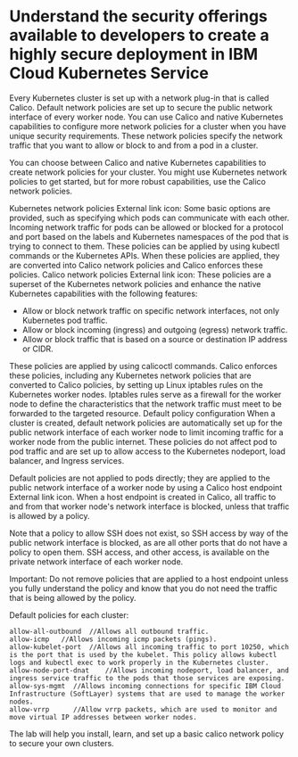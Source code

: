 
# Understand the security offerings available to developers to create a highly secure deployment in IBM Cloud Kubernetes Service

Every Kubernetes cluster is set up with a network plug-in that is called Calico. Default network policies are set up to secure the public network interface of every worker node. You can use Calico and native Kubernetes capabilities to configure more network policies for a cluster when you have unique security requirements. These network policies specify the network traffic that you want to allow or block to and from a pod in a cluster.

You can choose between Calico and native Kubernetes capabilities to create network policies for your cluster. You might use Kubernetes network policies to get started, but for more robust capabilities, use the Calico network policies.

Kubernetes network policies External link icon: Some basic options are provided, such as specifying which pods can communicate with each other. Incoming network traffic for pods can be allowed or blocked for a protocol and port based on the labels and Kubernetes namespaces of the pod that is trying to connect to them.
These policies can be applied by using kubectl commands or the Kubernetes APIs. When these policies are applied, they are converted into Calico network policies and Calico enforces these policies.
Calico network policies External link icon: These policies are a superset of the Kubernetes network policies and enhance the native Kubernetes capabilities with the following features:
* Allow or block network traffic on specific network interfaces, not only Kubernetes pod traffic.
* Allow or block incoming (ingress) and outgoing (egress) network traffic.
* Allow or block traffic that is based on a source or destination IP address or CIDR.

These policies are applied by using calicoctl commands. Calico enforces these policies, including any Kubernetes network policies that are converted to Calico policies, by setting up Linux iptables rules on the Kubernetes worker nodes. Iptables rules serve as a firewall for the worker node to define the characteristics that the network traffic must meet to be forwarded to the targeted resource.
Default policy configuration
When a cluster is created, default network policies are automatically set up for the public network interface of each worker node to limit incoming traffic for a worker node from the public internet. These policies do not affect pod to pod traffic and are set up to allow access to the Kubernetes nodeport, load balancer, and Ingress services.

Default policies are not applied to pods directly; they are applied to the public network interface of a worker node by using a Calico host endpoint External link icon. When a host endpoint is created in Calico, all traffic to and from that worker node's network interface is blocked, unless that traffic is allowed by a policy.

Note that a policy to allow SSH does not exist, so SSH access by way of the public network interface is blocked, as are all other ports that do not have a policy to open them. SSH access, and other access, is available on the private network interface of each worker node.

Important: Do not remove policies that are applied to a host endpoint unless you fully understand the policy and know that you do not need the traffic that is being allowed by the policy.



 Default policies for each cluster:
```
allow-all-outbound	//Allows all outbound traffic.
allow-icmp	 //Allows incoming icmp packets (pings).
allow-kubelet-port	//Allows all incoming traffic to port 10250, which is the port that is used by the kubelet. This policy allows kubectl logs and kubectl exec to work properly in the Kubernetes cluster.
allow-node-port-dnat	//Allows incoming nodeport, load balancer, and ingress service traffic to the pods that those services are exposing.
allow-sys-mgmt	//Allows incoming connections for specific IBM Cloud Infrastructure (SoftLayer) systems that are used to manage the worker nodes.
allow-vrrp  	//Allow vrrp packets, which are used to monitor and move virtual IP addresses between worker nodes.
```

The lab will help you install, learn, and set up a basic calico network policy to secure your own clusters.
